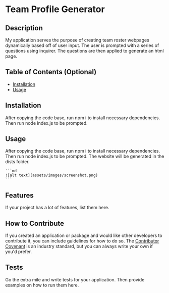 # Team Profile Generator

## Description

My application serves the purpose of creating team roster webpages dynamically based off of user input. The user is prompted with a series of questions using inquirer. The questions are then applied to generate an html page.

## Table of Contents (Optional)

- [Installation](#installation)
- [Usage](#usage)

## Installation

After copying the code base, run npm i to install necessary dependencies. Then run node index.js to be prompted.

## Usage

After copying the code base, run npm i to install necessary dependencies. Then run node index.js to be prompted. The website will be generated in the dists folder. 


    ```md
    ![alt text](assets/images/screenshot.png)
    ```

## Features

If your project has a lot of features, list them here.

## How to Contribute

If you created an application or package and would like other developers to contribute it, you can include guidelines for how to do so. The [Contributor Covenant](https://www.contributor-covenant.org/) is an industry standard, but you can always write your own if you'd prefer.

## Tests

Go the extra mile and write tests for your application. Then provide examples on how to run them here.